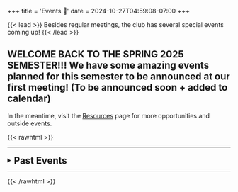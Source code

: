 +++
title = 'Events 🎂'
date = 2024-10-27T04:59:08-07:00
+++

{{< lead >}}
Besides regular meetings, the club has several special events coming up!
{{< /lead >}}


## WELCOME BACK TO THE SPRING 2025 SEMESTER!!! We have some amazing events planned for this semester to be announced at our first meeting! (To be announced soon + added to calendar)

In the meantime, visit the [Resources](https://ecc-computing-club.github.io/website/resources/) page for more opportunities and outside events.


{{< rawhtml >}}
<hr />
<details>
<summary><h2 style="display: inline; position: relative; top: 3px;">Past Events</h2></summary>
{{< /rawhtml >}}

## ScaleUpv4

**Date & Time**: Friday, November 22, 2024 from 9:30AM-2:30PM

**Location**: El Camino College's East Dining Hall (16007 Crenshaw Blvd, Torrance CA)

Open to both high school and college students, ScaleUpv4 is a cybersecurity conference filled with workshops, keynotes by guest speakers, and more! Lunch is provided and no previous experience is necessary.

**[More details here](https://drive.google.com/file/d/1XV7_INOhMsHjafCVfx-FnktgCf8OJIwU/view?usp=sharing)**

This event is on the [club calendar](https://calendar.google.com/calendar/u/0?cid=MTZmMjk0YjY3NTc3NTA2NjQ3MDJkZjk0NjhhY2U1MmYyNTNlYTdjNTQxNjY0NjZiZjhhNWY0MTNjYjdiMTIzN0Bncm91cC5jYWxlbmRhci5nb29nbGUuY29t).

---

## AWS Deep Racer competition (November 15th)

**Date & Time**: Friday, November 15th, 2024 from 12-4PM

Computing Club and Robotics Club are hosting an [AWS Deep Racer](https://drive.google.com/file/d/1022vqKsm_nSUg_zFqxAqpNxTClHTUL9u/view?usp=sharing) event. This is a beginner friendly competition that introduces machine learning and reinforcement learning concepts, which are prominent in many generative AI applications today. You'll have the opportunity to see your ML model training come to life by racing an RC car on a miniature race track.

**NOTE**: You must attend the training day on __**Tuesday, November 12 from 12-2 pm at MBA 115**__ to learn how to train a model to prepare for the competition!

_Food and drinks will be provided at both the training day on Tuesday and the competition on Friday!! If you volunteer, you get more food and drinks!!_

**Remember you must have two models trained and ready for the competition on Friday!!**

**[FIRST STEP: Recorded training video](https://drive.google.com/file/d/1UY2AV3j7wtVWxR9oTRMd0EPQORd6QBbr/view?usp=drive_link)**

**[SECOND STEP: Recorded evaluation video](https://drive.google.com/file/d/1-4ahBE6UuZY1oZoL4rYu2FGnZSDtaYUl/view?usp=drive_link)**

This event is on the [club calendar](https://calendar.google.com/calendar/u/0?cid=MTZmMjk0YjY3NTc3NTA2NjQ3MDJkZjk0NjhhY2U1MmYyNTNlYTdjNTQxNjY0NjZiZjhhNWY0MTNjYjdiMTIzN0Bncm91cC5jYWxlbmRhci5nb29nbGUuY29t).

---

## Hack SC (USC Hackathon)

Club members will be attending [Hack SC](https://www.socaltechweek.com) to create projects with other participants. Hackathons are great for portfolio building and look great on resumes. Previous experience not required and completely beginner friendly!

**Date & Time**: November 8th-10th

This event is on the [club calendar](https://calendar.google.com/calendar/u/0?cid=MTZmMjk0YjY3NTc3NTA2NjQ3MDJkZjk0NjhhY2U1MmYyNTNlYTdjNTQxNjY0NjZiZjhhNWY0MTNjYjdiMTIzN0Bncm91cC5jYWxlbmRhci5nb29nbGUuY29t).

---

## GDSC Collaboration

**Date & Time**: Thursday, October 31st, 1:15-2:15pm, MBA 209

The Computing Club is collaborating with the GDSC ([Google Developers Student Club](https://developers.google.com/community/gdsc)) for a joint halloween 🎃 meeting!

The **agenda** will include:

- Useful guidelines for scouting potential employers
- Introduction to the STAR & UMPIRE methods for interview success
- In-person Behavioral & technical interview practice

Food and drinks will be provided!

This event is on the [club calendar](https://calendar.google.com/calendar/u/0?cid=MTZmMjk0YjY3NTc3NTA2NjQ3MDJkZjk0NjhhY2U1MmYyNTNlYTdjNTQxNjY0NjZiZjhhNWY0MTNjYjdiMTIzN0Bncm91cC5jYWxlbmRhci5nb29nbGUuY29t).

---

## Cerebral Hacks

**Date & Time**: October 12-13th @ Santa Monica

Club members will be attending [Cerebral Beach Hacks](https://hack.cerebralbeach.com) to hack on code related to AI. Hackathon and AI experience not required.

{{< rawhtml >}}
</details>
<hr />
{{< /rawhtml >}}
